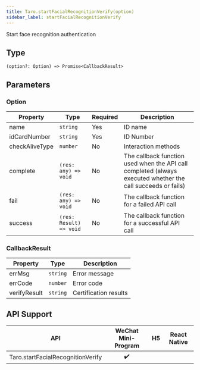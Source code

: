 ```yaml
---
title: Taro.startFacialRecognitionVerify(option)
sidebar_label: startFacialRecognitionVerify
---
```


Start face recognition authentication

## Type

```tsx
(option?: Option) => Promise<CallbackResult>
```

## Parameters

### Option

<table>
  <thead>
    <tr>
      <th>Property</th>
      <th>Type</th>
      <th style={{ textAlign: "center"}}>Required</th>
      <th>Description</th>
    </tr>
  </thead>
  <tbody>
    <tr>
      <td>name</td>
      <td><code>string</code></td>
      <td style={{ textAlign: "center"}}>Yes</td>
      <td>ID name</td>
    </tr>
    <tr>
      <td>idCardNumber</td>
      <td><code>string</code></td>
      <td style={{ textAlign: "center"}}>Yes</td>
      <td>ID Number</td>
    </tr>
    <tr>
      <td>checkAliveType</td>
      <td><code>number</code></td>
      <td style={{ textAlign: "center"}}>No</td>
      <td>Interaction methods</td>
    </tr>
    <tr>
      <td>complete</td>
      <td><code>(res: any) =&gt; void</code></td>
      <td style={{ textAlign: "center"}}>No</td>
      <td>The callback function used when the API call completed (always executed whether the call succeeds or fails)</td>
    </tr>
    <tr>
      <td>fail</td>
      <td><code>(res: any) =&gt; void</code></td>
      <td style={{ textAlign: "center"}}>No</td>
      <td>The callback function for a failed API call</td>
    </tr>
    <tr>
      <td>success</td>
      <td><code>(res: Result) =&gt; void</code></td>
      <td style={{ textAlign: "center"}}>No</td>
      <td>The callback function for a successful API call</td>
    </tr>
  </tbody>
</table>

### CallbackResult

<table>
  <thead>
    <tr>
      <th>Property</th>
      <th>Type</th>
      <th>Description</th>
    </tr>
  </thead>
  <tbody>
    <tr>
      <td>errMsg</td>
      <td><code>string</code></td>
      <td>Error message</td>
    </tr>
    <tr>
      <td>errCode</td>
      <td><code>number</code></td>
      <td>Error code</td>
    </tr>
    <tr>
      <td>verifyResult</td>
      <td><code>string</code></td>
      <td>Certification results</td>
    </tr>
  </tbody>
</table>

## API Support

| API | WeChat Mini-Program | H5 | React Native |
| :---: | :---: | :---: | :---: |
| Taro.startFacialRecognitionVerify | ✔️ |  |  |
